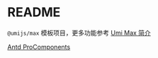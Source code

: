 # README

`@umijs/max` 模板项目，更多功能参考 [Umi Max 简介](https://umijs.org/docs/max/introduce)

[Antd ProComponents](https://procomponents.ant.design/)
